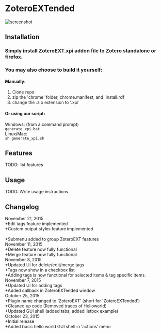# ZoteroEXTended

![screenshot](http://i.imgur.com/qooTFVi.png)

## Installation

### Simply install [ZoteroEXT.xpi](https://github.com/CSCC01-Fall2015/team02-course-project/releases/download/0.01a/ZoteroEXT.xpi) addon file to Zotero standalone or firefox.

### You may also choose to build it yourself:

#### Manually:

1. Clone repo<br/>
2. zip the 'chrome' folder, chrome.manifest, and 'install.rdf'<br/>
3. change the .zip extension to '.xpi'<br/>

#### Or using our script:

Windows: (from a command prompt)<br/>
`generate_xpi.bat`
<br/>
Linux/Mac: <br/>
`sh generate_xpi.sh`

## Features

TODO: list features

## Usage

TODO: Write usage instructions

## Changelog
November 21, 2015 
<br />
+Edit tags feature implemented
<br />
+Custom output styles feature implemented
<br />
<br />
+Submenu added to group ZoteroEXT features
<br />
November 11, 2015 
<br />
+Delete feature now fully functional
<br />
+Merge feature now fully functional
<br />
November 8, 2015 
<br />
+Updated UI for delete/edit/merge tags
<br />
+Tags now show in a checkbox list
<br />
+Adding tags is now functional for selected items & tag specific items.
<br />
November 7, 2015 
<br />
+Updated UI for adding tags 
<br />
+Added callback in ZoteroEXTended window 
<br />
October 25, 2015
<br />
+Plugin name changed to 'ZoteroEXT' (short for 'ZoteroEXTended') 
<br />
+Cleaned up code (Removed traces of Helloworld)
<br/>
+Updated GUI shell (added tabs, added listbox example)
<br/>
October 23, 2015
<br />
+Initial release 
<br />
+Added basic hello world GUI shell in 'actions' menu
